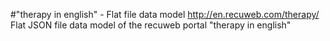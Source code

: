 #"therapy in english" - Flat file data model
http://en.recuweb.com/therapy/
Flat JSON file data model of the recuweb portal "therapy in english"
